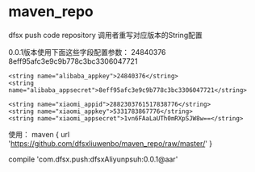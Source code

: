 # maven_repo
dfsx push code repository
调用者重写对应版本的String配置

0.0.1版本使用下面这些字段配置参数： 24840376 8eff95afc3e9c9b778c3bc3306047721

    <string name="alibaba_appkey">24840376</string>
    <string name="alibaba_appsecret">8eff95afc3e9c9b778c3bc3306047721</string>

    <string name="xiaomi_appid">2882303761517838776</string>
    <string name="xiaomi_appkey">5331783867776</string>
    <string name="xiaomi_appsecret">1vn6FAaLaUTh0mRXpSJW8w==</string>
    
使用：
 maven { url 'https://github.com/dfsxliuwenbo/maven_repo/raw/master/' }
 
 compile 'com.dfsx.push:dfsxAliyunpsuh:0.0.1@aar'
